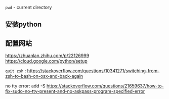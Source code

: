 
`pwd` - current directory
## 安装python


## 配置网站
https://zhuanlan.zhihu.com/p/22126999
https://cloud.google.com/python/setup

`quit zsh` : https://stackoverflow.com/questions/10341271/switching-from-zsh-to-bash-on-osx-and-back-again

no tty error: add -S
https://stackoverflow.com/questions/21659637/how-to-fix-sudo-no-tty-present-and-no-askpass-program-specified-error
